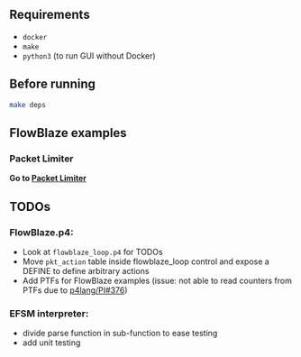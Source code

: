 ## Requirements

- `docker`
- `make`
- `python3` (to run GUI without Docker)

## Before running

```bash
make deps
```

## FlowBlaze examples
### Packet Limiter
**Go to [Packet Limiter](p4src/packet_limiter/docs/README.md)**

## TODOs
### FlowBlaze.p4:
- Look at `flowblaze_loop.p4` for TODOs
- Move `pkt_action` table inside flowblaze_loop control and expose a DEFINE to define arbitrary actions
- Add PTFs for FlowBlaze examples (issue: not able to read counters from PTFs due to [p4lang/PI#376](https://github.com/p4lang/PI/issues/376))

### EFSM interpreter:
- divide parse function in sub-function to ease testing
- add unit testing